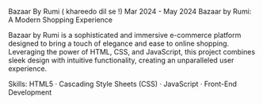 Bazaar By Rumi ( khareedo dil se !) Mar 2024 - May 2024
Bazaar by Rumi: A Modern Shopping Experience

Bazaar by Rumi is a sophisticated and immersive e-commerce platform designed to bring a touch of elegance and ease to online shopping. Leveraging the power of HTML, CSS, and JavaScript, this project combines sleek design with intuitive functionality, creating an unparalleled user experience.

Skills: HTML5 · Cascading Style Sheets (CSS) · JavaScript · Front-End Development
